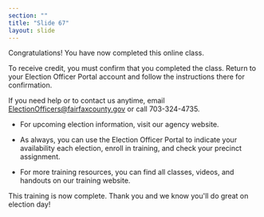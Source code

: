 ```yaml
---
section: ""
title: "Slide 67"
layout: slide
---
```


Congratulations! You have now completed this online class.

To receive credit, you must confirm that you completed the class. Return to your Election Officer Portal account and follow the instructions there for confirmation.

If you need help or to contact us anytime, email ElectionOfficers@fairfaxcounty.gov or call 703-324-4735.

- For upcoming election information, visit our agency website.
- As always, you can use the Election Officer Portal to indicate your availability each election, enroll in training, and check your precinct assignment.

- For more training resources, you can find all classes, videos, and handouts on our training website.

This training is now complete. Thank you and we know you'll do great on election day!